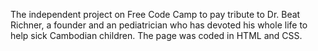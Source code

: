 The independent project on Free Code Camp to pay tribute to Dr. Beat Richner, a founder and an pediatrician who has devoted his whole life to help sick Cambodian children. 
The page was coded in HTML and CSS.
